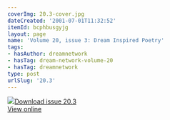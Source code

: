 ```yaml
---
coverImg: 20.3-cover.jpg
dateCreated: '2001-07-01T11:32:52'
itemId: bcphbusgyjg
layout: page
name: 'Volume 20, issue 3: Dream Inspired Poetry'
tags:
- hasAuthor: dreamnetwork
- hasTag: dream-network-volume-20
- hasTag: dreamnetwork
type: post
urlSlug: '20.3'
---
```

<img class="card-journal-img" src="../images/20.3-rect.jpg"/><a href="../files/pdfs/Volume_20/20.3_poetry.pdf" download="">Download issue 20.3</a><br><a href="../files/pdfs/Volume_20/20.3_poetry.pdf">View online</a>